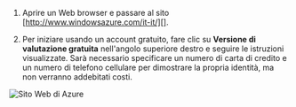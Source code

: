 1.  Aprire un Web browser e passare al sito
    [http://www.windowsazure.com/it-it/][].

2.  Per iniziare usando un account gratuito, fare clic su **Versione di
    valutazione gratuita** nell'angolo superiore destro e seguire le
    istruzioni visualizzate. Sarà necessario specificare un numero di
    carta di credito e un numero di telefono cellulare per dimostrare la
    propria identità, ma non verranno addebitati costi.

![Sito Web di
Azure](./media/create-azure-account/freetrialonwindowsazurehomepage.png)

